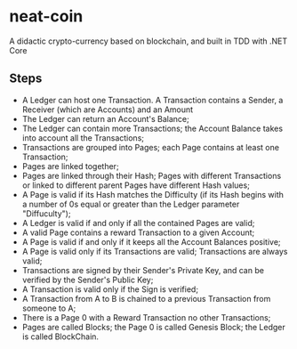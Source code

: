 # neat-coin
A didactic crypto-currency based on blockchain, and built in TDD with .NET Core

## Steps

* A Ledger can host one Transaction. A Transaction contains a Sender, a Receiver (which are Accounts) and an Amount
* The Ledger can return an Account's Balance;
* The Ledger can contain more Transactions; the Account Balance takes into account all the Transactions;
* Transactions are grouped into Pages; each Page contains at least one Transaction;
* Pages are linked together;
* Pages are linked through their Hash; Pages with different Transactions or linked to different parent Pages have different Hash values;
* A Page is valid if its Hash matches the Difficulty (if its Hash begins with a number of 0s equal or greater than the Ledger parameter "Diffuculty");
* A Ledger is valid if and only if all the contained Pages are valid;
* A valid Page contains a reward Transaction to a given Account;
* A Page is valid if and only if it keeps all the Account Balances positive;
* A Page is valid only if its Transactions are valid; Transactions are always valid;
* Transactions are signed by their Sender's Private Key, and can be verified by the Sender's Public Key;
* A Transaction is valid only if the Sign is verified; 
* A Transaction from A to B is chained to a previous Transaction from someone to A;
* There is a Page 0 with a Reward Transaction no other Transactions;
* Pages are called Blocks; the Page 0 is called Genesis Block; the Ledger is called BlockChain.
